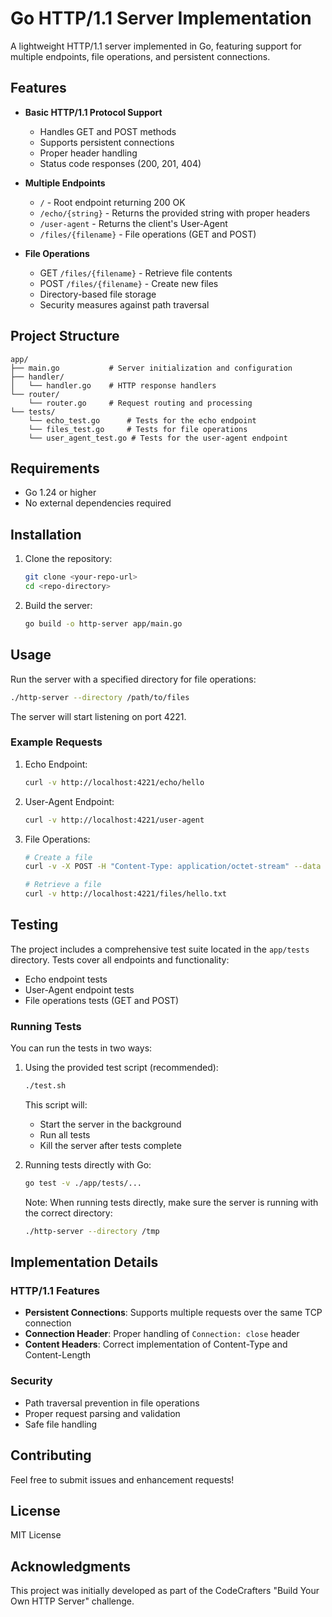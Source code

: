 # Go HTTP/1.1 Server Implementation

A lightweight HTTP/1.1 server implemented in Go, featuring support for multiple endpoints, file operations, and persistent connections.

## Features

- **Basic HTTP/1.1 Protocol Support**
  - Handles GET and POST methods
  - Supports persistent connections
  - Proper header handling
  - Status code responses (200, 201, 404)

- **Multiple Endpoints**
  - `/` - Root endpoint returning 200 OK
  - `/echo/{string}` - Returns the provided string with proper headers
  - `/user-agent` - Returns the client's User-Agent
  - `/files/{filename}` - File operations (GET and POST)

- **File Operations**
  - GET `/files/{filename}` - Retrieve file contents
  - POST `/files/{filename}` - Create new files
  - Directory-based file storage
  - Security measures against path traversal

## Project Structure

```
app/
├── main.go           # Server initialization and configuration
├── handler/
│   └── handler.go    # HTTP response handlers
└── router/
    └── router.go     # Request routing and processing
└── tests/
    └── echo_test.go      # Tests for the echo endpoint
    └── files_test.go     # Tests for file operations
    └── user_agent_test.go # Tests for the user-agent endpoint
```

## Requirements

- Go 1.24 or higher
- No external dependencies required

## Installation

1. Clone the repository:
   ```bash
   git clone <your-repo-url>
   cd <repo-directory>
   ```

2. Build the server:
   ```bash
   go build -o http-server app/main.go
   ```

## Usage

Run the server with a specified directory for file operations:

```bash
./http-server --directory /path/to/files
```

The server will start listening on port 4221.

### Example Requests

1. Echo Endpoint:
   ```bash
   curl -v http://localhost:4221/echo/hello
   ```

2. User-Agent Endpoint:
   ```bash
   curl -v http://localhost:4221/user-agent
   ```

3. File Operations:
   ```bash
   # Create a file
   curl -v -X POST -H "Content-Type: application/octet-stream" --data "Hello World" http://localhost:4221/files/hello.txt

   # Retrieve a file
   curl -v http://localhost:4221/files/hello.txt
   ```

## Testing

The project includes a comprehensive test suite located in the `app/tests` directory. Tests cover all endpoints and functionality:

- Echo endpoint tests
- User-Agent endpoint tests
- File operations tests (GET and POST)

### Running Tests

You can run the tests in two ways:

1. Using the provided test script (recommended):
   ```bash
   ./test.sh
   ```
   This script will:
   - Start the server in the background
   - Run all tests
   - Kill the server after tests complete

2. Running tests directly with Go:
   ```bash
   go test -v ./app/tests/...
   ```
   Note: When running tests directly, make sure the server is running with the correct directory:
   ```bash
   ./http-server --directory /tmp
   ```

## Implementation Details

### HTTP/1.1 Features

- **Persistent Connections**: Supports multiple requests over the same TCP connection
- **Connection Header**: Proper handling of `Connection: close` header
- **Content Headers**: Correct implementation of Content-Type and Content-Length

### Security

- Path traversal prevention in file operations
- Proper request parsing and validation
- Safe file handling

## Contributing

Feel free to submit issues and enhancement requests!

## License

MIT License

## Acknowledgments

This project was initially developed as part of the CodeCrafters "Build Your Own HTTP Server" challenge.
